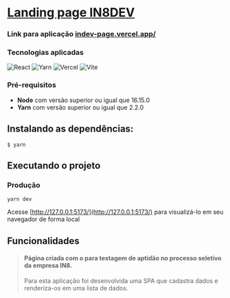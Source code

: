 # [Landing page IN8DEV](https://indev-page.vercel.app/)

### Link para aplicação [indev-page.vercel.app/](https://indev-page.vercel.app/)
### Tecnologias aplicadas
![React](https://img.shields.io/badge/react-%2320232a.svg?style=for-the-badge&logo=react&logoColor=%2361DAFB)
![Yarn](https://img.shields.io/badge/yarn-%232C8EBB.svg?style=for-the-badge&logo=yarn&logoColor=white)
![Vercel](https://img.shields.io/badge/vercel-%23000000.svg?style=for-the-badge&logo=vercel&logoColor=white)
![Vite](https://img.shields.io/badge/vite-%23646CFF.svg?style=for-the-badge&logo=vite&logoColor=white)

### Pré-requisitos
- **Node** com versão superior ou igual que 16.15.0
- **Yarn** com versão superior ou igual que 2.2.0

## Instalando as dependências:

```
$ yarn
```
## Executando o projeto

### Produção

```
yarn dev
```

Acesse [http://127.0.0.1:5173/](http://127.0.0.1:5173/) para visualizá-lo em seu navegador de forma local

## Funcionalidades

> #### Página criada com o para testagem de aptidão no processo seletivo da empresa IN8.
> 
> Para esta aplicação foi desenvolvida uma SPA que cadastra dados e renderiza-os em uma lista de dados.
>
>
